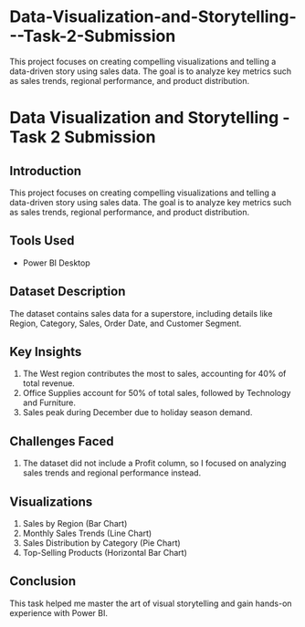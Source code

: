 # Data-Visualization-and-Storytelling---Task-2-Submission
This project focuses on creating compelling visualizations and telling a data-driven story using sales data. The goal is to analyze key metrics such as sales trends, regional performance, and product distribution.

# Data Visualization and Storytelling - Task 2 Submission

## Introduction
This project focuses on creating compelling visualizations and telling a data-driven story using sales data. The goal is to analyze key metrics such as sales trends, regional performance, and product distribution.

## Tools Used
- Power BI Desktop

## Dataset Description
The dataset contains sales data for a superstore, including details like Region, Category, Sales, Order Date, and Customer Segment.

## Key Insights
1. The West region contributes the most to sales, accounting for 40% of total revenue.
2. Office Supplies account for 50% of total sales, followed by Technology and Furniture.
3. Sales peak during December due to holiday season demand.

## Challenges Faced
1. The dataset did not include a Profit column, so I focused on analyzing sales trends and regional performance instead.

## Visualizations
1. Sales by Region (Bar Chart)
2. Monthly Sales Trends (Line Chart)
3. Sales Distribution by Category (Pie Chart)
4. Top-Selling Products (Horizontal Bar Chart)

## Conclusion
This task helped me master the art of visual storytelling and gain hands-on experience with Power BI.
